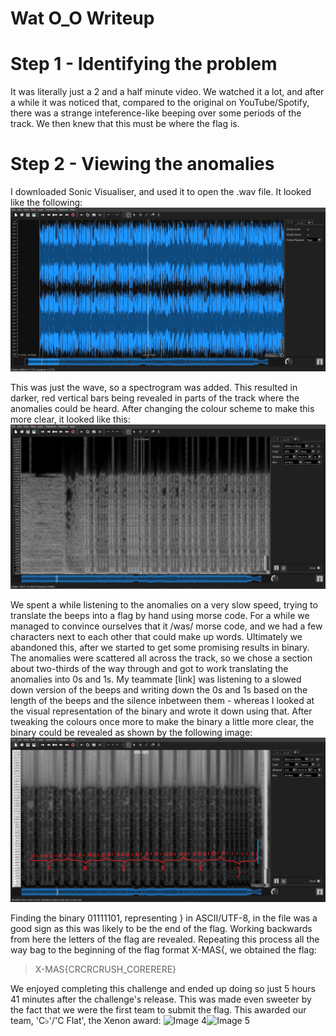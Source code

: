 # Wat O_O Writeup

# Step 1 - Identifying the problem

It was literally just a 2 and a half minute video. We watched it a lot, and after a while it was noticed that, compared to the original on YouTube/Spotify, there was a strange inteference-like beeping over some periods of the track. We then knew that this must be where the flag is.

# Step 2 - Viewing the anomalies

I downloaded Sonic Visualiser, and used it to open the .wav file. It looked like the following:
![Image 1](image1.JPG)

This was just the wave, so a spectrogram was added. This resulted in darker, red vertical bars being revealed in parts of the track where the anomalies could be heard. After changing the colour scheme to make this more clear, it looked like this:
![Image 2](image2.JPG)

We spent a while listening to the anomalies on a very slow speed, trying to translate the beeps into a flag by hand using morse code. For a while we managed to convince ourselves that it /was/ morse code, and we had a few characters next to each other that could make up words.
Ultimately we abandoned this, after we started to get some promising results in binary.
The anomalies were scattered all across the track, so we chose a section about two-thirds of the way through and got to work translating the anomalies into 0s and 1s.
My teammate [link] was listening to a slowed down version of the beeps and writing down the 0s and 1s based on the length of the beeps and the silence inbetween them - whereas I looked at the visual representation of the binary and wrote it down using that.
After tweaking the colours once more to make the binary a little more clear, the binary could be revealed as shown by the following image:
![Image 3](image3.JPG)

Finding the binary 01111101, representing } in ASCII/UTF-8, in the file was a good sign as this was likely to be the end of the flag. Working backwards from here the letters of the flag are revealed.
Repeating this process all the way bag to the beginning of the flag format X-MAS{, we obtained the flag:

> X-MAS{CRCRCRUSH_CORERERE}

We enjoyed completing this challenge and ended up doing so just 5 hours 41 minutes after the challenge's release. This was made even sweeter by the fact that we were the first team to submit the flag. This awarded our team, 'C♭'/'C Flat', the Xenon award:
![Image 4](image4.JPG)![Image 5](image5.JPG)

